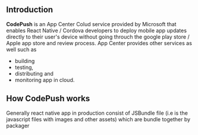 ## Introduction

**CodePush** is an App Center Colud service provided by Microsoft that enables React Native / Cordova developers to deploy  mobile app updates directly to  their 
user's device without going throuch the google play store / Apple app store and review process. App Center provides other services as well such as 
- building
- testing, 
- distributing  and 
-  monitoring app in cloud.


## How CodePush works

Generally react native app in production consist of JSBundle file (i.e is the javascript files with images and other assets) which are bundle together by packager
